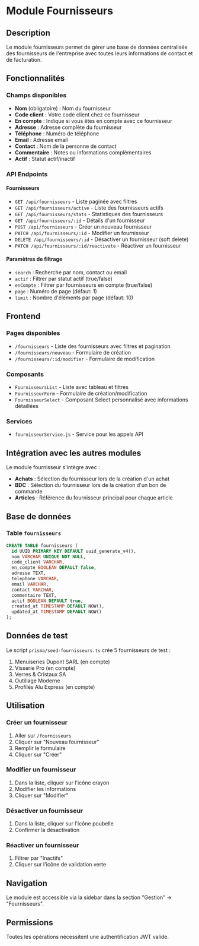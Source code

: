 # Module Fournisseurs

## Description

Le module fournisseurs permet de gérer une base de données centralisée des fournisseurs de l'entreprise avec toutes leurs informations de contact et de facturation.

## Fonctionnalités

### Champs disponibles
- **Nom** (obligatoire) : Nom du fournisseur
- **Code client** : Votre code client chez ce fournisseur
- **En compte** : Indique si vous êtes en compte avec ce fournisseur
- **Adresse** : Adresse complète du fournisseur
- **Téléphone** : Numéro de téléphone
- **Email** : Adresse email
- **Contact** : Nom de la personne de contact
- **Commentaire** : Notes ou informations complémentaires
- **Actif** : Statut actif/inactif

### API Endpoints

#### Fournisseurs
- `GET /api/fournisseurs` - Liste paginée avec filtres
- `GET /api/fournisseurs/active` - Liste des fournisseurs actifs
- `GET /api/fournisseurs/stats` - Statistiques des fournisseurs
- `GET /api/fournisseurs/:id` - Détails d'un fournisseur
- `POST /api/fournisseurs` - Créer un nouveau fournisseur
- `PATCH /api/fournisseurs/:id` - Modifier un fournisseur
- `DELETE /api/fournisseurs/:id` - Désactiver un fournisseur (soft delete)
- `PATCH /api/fournisseurs/:id/reactivate` - Réactiver un fournisseur

#### Paramètres de filtrage
- `search` : Recherche par nom, contact ou email
- `actif` : Filtrer par statut actif (true/false)
- `enCompte` : Filtrer par fournisseurs en compte (true/false)
- `page` : Numéro de page (défaut: 1)
- `limit` : Nombre d'éléments par page (défaut: 10)

## Frontend

### Pages disponibles
- `/fournisseurs` - Liste des fournisseurs avec filtres et pagination
- `/fournisseurs/nouveau` - Formulaire de création
- `/fournisseurs/:id/modifier` - Formulaire de modification

### Composants
- `FournisseursList` - Liste avec tableau et filtres
- `FournisseurForm` - Formulaire de création/modification
- `FournisseurSelect` - Composant Select personnalisé avec informations détaillées

### Services
- `fournisseurService.js` - Service pour les appels API

## Intégration avec les autres modules

Le module fournisseur s'intègre avec :
- **Achats** : Sélection du fournisseur lors de la création d'un achat
- **BDC** : Sélection du fournisseur lors de la création d'un bon de commande
- **Articles** : Référence du fournisseur principal pour chaque article

## Base de données

### Table `fournisseurs`
```sql
CREATE TABLE fournisseurs (
  id UUID PRIMARY KEY DEFAULT uuid_generate_v4(),
  nom VARCHAR UNIQUE NOT NULL,
  code_client VARCHAR,
  en_compte BOOLEAN DEFAULT false,
  adresse TEXT,
  telephone VARCHAR,
  email VARCHAR,
  contact VARCHAR,
  commentaire TEXT,
  actif BOOLEAN DEFAULT true,
  created_at TIMESTAMP DEFAULT NOW(),
  updated_at TIMESTAMP DEFAULT NOW()
);
```

## Données de test

Le script `prisma/seed-fournisseurs.ts` crée 5 fournisseurs de test :
1. Menuiseries Dupont SARL (en compte)
2. Visserie Pro (en compte)
3. Verres & Cristaux SA
4. Outillage Moderne
5. Profilés Alu Express (en compte)

## Utilisation

### Créer un fournisseur
1. Aller sur `/fournisseurs`
2. Cliquer sur "Nouveau fournisseur"
3. Remplir le formulaire
4. Cliquer sur "Créer"

### Modifier un fournisseur
1. Dans la liste, cliquer sur l'icône crayon
2. Modifier les informations
3. Cliquer sur "Modifier"

### Désactiver un fournisseur
1. Dans la liste, cliquer sur l'icône poubelle
2. Confirmer la désactivation

### Réactiver un fournisseur
1. Filtrer par "Inactifs"
2. Cliquer sur l'icône de validation verte

## Navigation

Le module est accessible via la sidebar dans la section "Gestion" → "Fournisseurs".

## Permissions

Toutes les opérations nécessitent une authentification JWT valide. 